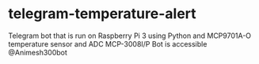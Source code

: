 # telegram-temperature-alert
Telegram bot that is run on Raspberry Pi 3 using Python and MCP9701A-O temperature sensor and ADC MCP-3008I/P
Bot is accessible @Animesh300bot
